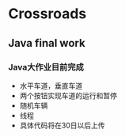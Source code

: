 # Crossroads
## Java final work
### Java大作业目前完成
* 水平车道，垂直车道
* 两个按钮实现车道的运行和暂停
* 随机车辆
* 线程
* 具体代码将在30日以后上传
